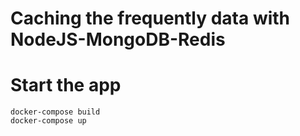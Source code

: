 # Caching the frequently data with NodeJS-MongoDB-Redis

#  Start the app
```
docker-compose build
docker-compose up
```